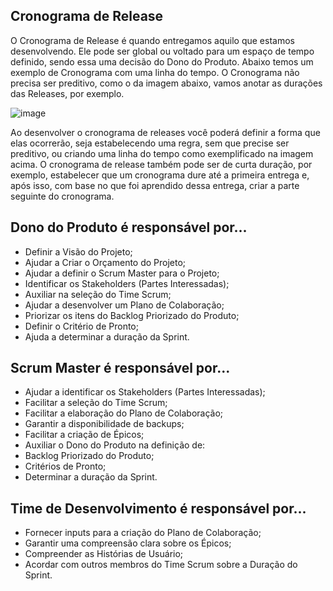 ## Cronograma de Release

O Cronograma de Release é quando entregamos aquilo que estamos desenvolvendo. Ele pode ser global ou voltado para um espaço de tempo definido, sendo essa uma decisão do Dono do Produto. Abaixo temos um exemplo de Cronograma com uma linha do tempo. O Cronograma não precisa ser preditivo, como o da imagem abaixo, vamos anotar as durações das Releases, por exemplo.

![image](https://user-images.githubusercontent.com/111795220/221290270-4e43649b-3770-4b0f-87d1-4234d2cd5fdf.png)

Ao desenvolver o cronograma de releases você poderá definir a forma que elas ocorrerão, seja estabelecendo uma regra, sem que precise ser preditivo, ou criando uma linha do tempo como exemplificado na imagem acima. O cronograma de release também pode ser de curta duração, por exemplo, estabelecer que um cronograma dure até a primeira entrega e, após isso, com base no que foi aprendido dessa entrega, criar a parte seguinte do cronograma.

## Dono do Produto é responsável por...

- Definir a Visão do Projeto;
- Ajudar a Criar o Orçamento do Projeto;
- Ajudar a definir o Scrum Master para o Projeto;
- Identificar os Stakeholders (Partes Interessadas);
- Auxiliar na seleção do Time Scrum;
- Ajudar a desenvolver um Plano de Colaboração;
- Priorizar os itens do Backlog Priorizado do Produto;
- Definir o Critério de Pronto;
- Ajuda a determinar a duração da Sprint.

## Scrum Master é responsável por...

- Ajudar a identificar os Stakeholders (Partes Interessadas);
- Facilitar a seleção do Time Scrum;
- Facilitar a elaboração do Plano de Colaboração;
- Garantir a disponibilidade de backups;
- Facilitar a criação de Épicos;
- Auxiliar o Dono do Produto na definição de:
- Backlog Priorizado do Produto;
- Critérios de Pronto;
- Determinar a duração da Sprint.

## Time de Desenvolvimento é responsável por...

- Fornecer inputs para a criação do Plano de Colaboração;
- Garantir uma compreensão clara sobre os Épicos;
- Compreender as Histórias de Usuário;
- Acordar com outros membros do Time Scrum sobre a Duração do Sprint.
